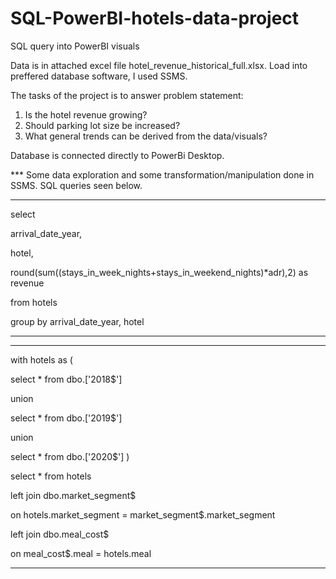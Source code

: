 # SQL-PowerBI-hotels-data-project
SQL query into PowerBI visuals 

Data is in attached excel file hotel_revenue_historical_full.xlsx.  Load into preffered database software, I used SSMS. 

The tasks of the project is to answer problem statement: 

1. Is the hotel revenue growing?
2. Should parking lot size be increased?
3. What general trends can be derived from the data/visuals?

Database is connected directly to PowerBi Desktop. 


*** Some data exploration and some transformation/manipulation done in SSMS. SQL queries seen below. 

***
select 

arrival_date_year,

hotel,

round(sum((stays_in_week_nights+stays_in_weekend_nights)*adr),2) as revenue 

from hotels

group by arrival_date_year, hotel

***


***

with hotels as (

select * from dbo.['2018$']

union

select * from dbo.['2019$']

union

select * from dbo.['2020$']
)


select * from hotels

left join dbo.market_segment$

on hotels.market_segment = market_segment$.market_segment

left join dbo.meal_cost$

on meal_cost$.meal = hotels.meal

***

